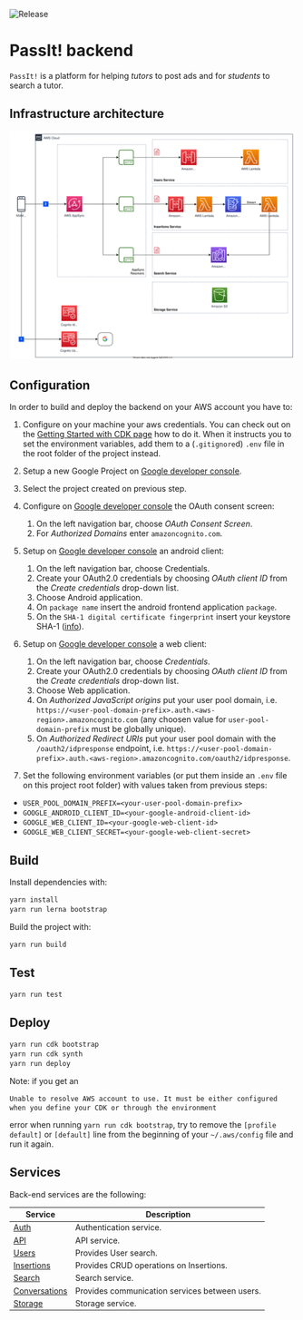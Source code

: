 ![Release](https://github.com/MatteoArella/passit-backend/workflows/Release/badge.svg?branch=master)

# PassIt! backend

`PassIt!` is a platform for helping *tutors* to post ads and for *students* to search a tutor.

## Infrastructure architecture
![PassIt Architecture](./diagrams/infrastructure.svg)

## Configuration
In order to build and deploy the backend on your AWS account you have to:

1. Configure on your machine your aws credentials. You can check out on the [Getting Started with CDK page](https://docs.aws.amazon.com/cdk/latest/guide/getting_started.html#getting_started_prerequisites) how to do it. When it instructs you to set the environment variables, add them to a (`.gitignore`d) `.env` file in the root folder of the project instead.
2. Setup a new Google Project on [Google developer console](https://console.developers.google.com/cloud-resource-manager).
3. Select the project created on previous step.
4. Configure on [Google developer console](https://console.developers.google.com) the OAuth consent screen:
   1. On the left navigation bar, choose *OAuth Consent Screen*.
   2. For *Authorized Domains* enter `amazoncognito.com`.
5. Setup on [Google developer console](https://console.developers.google.com) an android client:
   1. On the left navigation bar, choose Credentials.
   2. Create your OAuth2.0 credentials by choosing *OAuth client ID* from the *Create credentials* drop-down list.
   3. Choose Android application.
   4. On `package name` insert the android frontend application `package`.
   5. On the `SHA-1 digital certificate fingerprint` insert your keystore SHA-1 ([info](https://support.google.com/cloud/answer/6158849?authuser=1#installedapplications&android)).
6. Setup on [Google developer console](https://console.developers.google.com) a web client:
   1. On the left navigation bar, choose *Credentials*.
   2. Create your OAuth2.0 credentials by choosing *OAuth client ID* from the *Create credentials* drop-down list.
   3. Choose Web application.
   4. On *Authorized JavaScript origins* put your user pool domain, i.e. `https://<user-pool-domain-prefix>.auth.<aws-region>.amazoncognito.com` (any choosen value for `user-pool-domain-prefix` must be globally unique).
   5. On *Authorized Redirect URIs* put your user pool domain with the `/oauth2/idpresponse` endpoint, i.e. `https://<user-pool-domain-prefix>.auth.<aws-region>.amazoncognito.com/oauth2/idpresponse`.

7. Set the following environment variables (or put them inside an `.env` file on this project root folder) with values taken from previous steps:

  - `USER_POOL_DOMAIN_PREFIX=<your-user-pool-domain-prefix>`
  - `GOOGLE_ANDROID_CLIENT_ID=<your-google-android-client-id>`
  - `GOOGLE_WEB_CLIENT_ID=<your-google-web-client-id>`
  - `GOOGLE_WEB_CLIENT_SECRET=<your-google-web-client-secret>`

## Build
Install dependencies with:
```bash
yarn install
yarn run lerna bootstrap
```

Build the project with:

```bash
yarn run build
```

## Test

```
yarn run test
```

## Deploy

```bash
yarn run cdk bootstrap
yarn run cdk synth
yarn run deploy
```

Note: if you get an

```
Unable to resolve AWS account to use. It must be either configured when you define your CDK or through the environment
```

error when running `yarn run cdk bootstrap`, try to remove the `[profile default]` or `[default]` line from the beginning of your `~/.aws/config` file and run it again.

## Services
Back-end services are the following:

Service | Description
-------------------- | ------------------------------------------
[Auth](./packages/auth/README.md) | Authentication service.
[API](./packages/api/README.md) | API service.
[Users](./packages/users/README.md) | Provides User search.
[Insertions](./packages/insertions/README.md) | Provides CRUD operations on Insertions.
[Search](./packages/search/README.md) | Search service.
[Conversations](./packages/conversations/README.md) | Provides communication services between users.
[Storage](./packages/storage/README.md) | Storage service.
